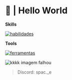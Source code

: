 # 👋 | Hello World

**Skills**

[![habilidades](https://skillicons.dev/icons?i=python,mongodb,lua,cpp,js,html,css)](https://skillicons.dev)


**Tools**

[![ferramentas](https://skillicons.dev/icons?i=discord,figma,replit,vscode,github)](https://skillicons.dev)

![kkkk imagem falhou](https://media.discordapp.net/attachments/1021215486979088475/1226054206452928552/image.png?ex=66235ef5&is=6610e9f5&hm=441e241fbc486b927b6da0e3a52c8c2231d69d774615bb78f10e7efbf11af2a1&=&format=webp&quality=lossless)

> Discord: spac._e

  

